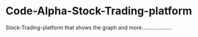 # Code-Alpha-Stock-Trading-platform
Stock-Trading-platform that shows the graph and more....................

